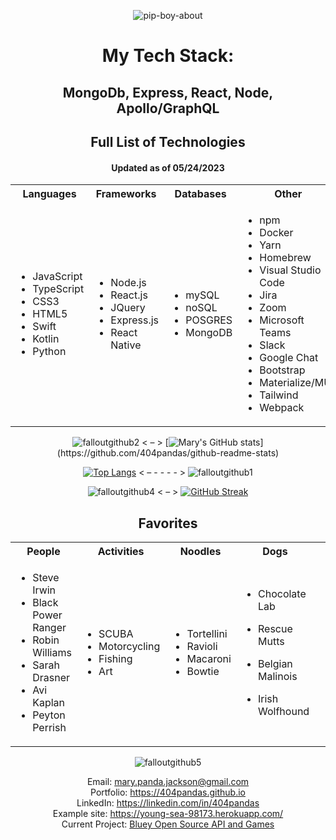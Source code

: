 <div align="center">


![pip-boy-about](https://github.com/404pandas/404pandas/assets/113853550/3606f887-1ca9-44fa-a07b-9a44bf249ce9) 

 # My Tech Stack:
  ## MongoDb, Express, React, Node, Apollo/GraphQL
  
## Full List of Technologies
  #### Updated as of 05/24/2023

<table>
<tr>
<th> Languages </th>
<th> Frameworks </th>
  <th> Databases </th>
<th> Other </th>
  <th> Other </th>
</tr>
<tr>
<td>
  
- JavaScript
- TypeScript
- CSS3
- HTML5
- Swift
- Kotlin
- Python
  
</td>
<td>
  
- Node.js
- React.js
- JQuery
- Express.js
- React Native
  
</td>
<td>
  
- mySQL
- noSQL
- POSGRES
- MongoDB
  
</td>
<td>
  
- npm
- Docker
- Yarn
- Homebrew
- Visual Studio Code
- Jira
- Zoom
- Microsoft Teams
- Slack
- Google Chat
- Bootstrap
- Materialize/MUI
- Tailwind
- Webpack
  
</td>
<td>
  
- Zeppelin
- GSAP
- GraphQL/Apollo
- Mongoose
- Sequelize
- Handlebars
- Dbeaver
- Insomnia
- Postman
- Git
- JWT
- Google Dev Suite
- Adobe Creative Suite
  
</td>
</tr>
</table>

  
<!-- Fallout Guy Bottle Left and Stats Card Right -->
![falloutgithub2](https://github.com/404pandas/404pandas/assets/113853550/26226852-15b9-4708-a9e6-b8492f58bd1b) < – > [![Mary's GitHub stats](https://github-readme-stats.vercel.app/api?username=404pandas&count_private=true&show_icons=true&theme=merko&custom_title=S.C.P.I.C.)](https://github.com/404pandas/github-readme-stats) 

<!-- Donut chart for languages (me gusta CSS) Left Fallout Guy Jumprope Right -->
[![Top Langs](https://github-readme-stats.vercel.app/api/top-langs/?username=404pandas&layout=donut&theme=merko)](https://github.com/404pandas/github-readme-stats) < – - - - -  > ![falloutgithub1](https://github.com/404pandas/404pandas/assets/113853550/d31a23f5-40fc-4d3a-bf27-e92c0469db66)

<!-- Fallout Guy Thumbs Up Left Streak Card Right -->
![falloutgithub4](https://github.com/404pandas/404pandas/assets/113853550/cb6b520c-cd36-41d8-a4dd-c7f79d541969) < – > [![GitHub Streak](https://streak-stats.demolab.com/?user=404pandas&theme=merko)](https://git.io/streak-stats)

<!-- Favorites  -->
## Favorites

<table>
<tr>
<th> People </th>
<th> Activities </th>
  <th> Noodles </th>
<th> Dogs </th>
  <th> Animals </th>
</tr>
<tr>
<td>
  
- Steve Irwin
- Black Power Ranger
- Robin Williams
- Sarah Drasner
- Avi Kaplan
- Peyton Perrish
  
</td>
<td>
  
- SCUBA
- Motorcycling
- Fishing
- Art
  
</td>
<td>
  
- Tortellini
- Ravioli
- Macaroni
- Bowtie
  
</td>
    <td>
    
- Chocolate Lab
- Rescue Mutts
- Belgian Malinois
- Irish Wolfhound
    
  </td>
<td>
  
- Panda
- Quokka
- Secretary Bird
- Fennec Fox
  
</td>
  
</tr>
</table>


![falloutgithub5](https://github.com/404pandas/404pandas/assets/113853550/11e14554-683a-4448-9afe-60e405f28d16)
  
  Email: mary.panda.jackson@gmail.com
  </br>
  Portfolio: https://404pandas.github.io
    </br>
  LinkedIn: https://linkedin.com/in/404pandas
    </br>
  Example site: https://young-sea-98173.herokuapp.com/
    </br>
  Current Project: [Bluey Open Source API and Games](https://github.com/404pandas/blue-dog-api)

</div>
